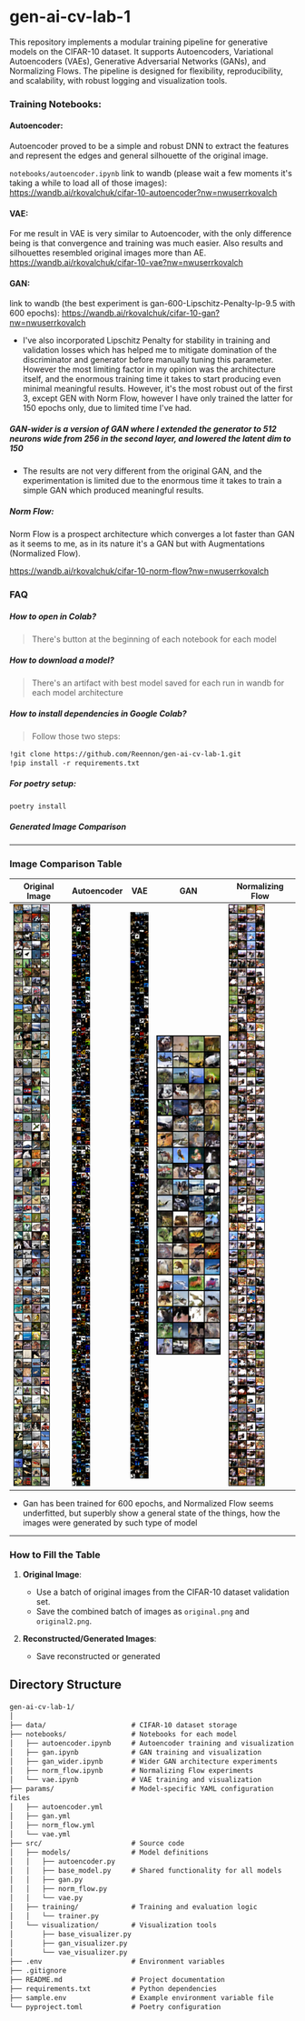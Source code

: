 # gen-ai-cv-lab-1

This repository implements a modular training pipeline for generative models on the CIFAR-10 dataset. It supports Autoencoders, Variational Autoencoders (VAEs), Generative Adversarial Networks (GANs), and Normalizing Flows. The pipeline is designed for flexibility, reproducibility, and scalability, with robust logging and visualization tools.

### Training Notebooks:

#### Autoencoder:
Autoencoder proved to be a simple and robust DNN to extract the features and represent the edges and general silhouette of the original image.   

```notebooks/autoencoder.ipynb```
link to wandb (please wait a few moments it's taking a while to load all of those images):
https://wandb.ai/rkovalchuk/cifar-10-autoencoder?nw=nwuserrkovalch

#### VAE:
For me result in VAE is very similar to Autoencoder, with the only difference being is that convergence and training was much easier. Also results and silhouettes resembled original images more than AE.
https://wandb.ai/rkovalchuk/cifar-10-vae?nw=nwuserrkovalch

#### GAN:
link to wandb (the best experiment is gan-600-Lipschitz-Penalty-lp-9.5 with 600 epochs): 
https://wandb.ai/rkovalchuk/cifar-10-gan?nw=nwuserrkovalch
- I've also incorporated Lipschitz Penalty for stability in training and validation losses which has helped me to mitigate domination of the discriminator and generator before manually tuning this parameter. However the most limiting factor in my opinion was the architecture itself, and the enormous training time it takes to start producing even minimal meaningful results. However, it's the most robust out of the first 3, except GEN with Norm Flow, however I have only trained the latter for 150 epochs only, due to limited time I've had. 

##### GAN-wider is a version of GAN where I extended the generator to 512 neurons wide from 256 in the second layer, and lowered the latent dim to 150
- The results are not very different from the original GAN, and the experimentation is limited due to the enormous time it takes to train a simple GAN which produced meaningful results.

##### Norm Flow:
Norm Flow is a prospect architecture which converges a lot faster than GAN as it seems to me, as in its nature it's a GAN but with Augmentations (Normalized Flow).

https://wandb.ai/rkovalchuk/cifar-10-norm-flow?nw=nwuserrkovalch

### FAQ

##### How to open in Colab?
> There's button at the beginning of each notebook for each model
##### How to download a model?
> There's an artifact with best model saved for each run in wandb for each model architecture

##### How to install dependencies in Google Colab?
> Follow those two steps:
```shell
!git clone https://github.com/Reennon/gen-ai-cv-lab-1.git
!pip install -r requirements.txt
```
##### For poetry setup:
```shell
poetry install
```

##### Generated Image Comparison

---

### **Image Comparison Table**

| **Original Image**                              | **Autoencoder**                              | **VAE**                                      | **GAN**                                     | **Normalizing Flow**                         |
|------------------------------------------------|----------------------------------------------|----------------------------------------------|---------------------------------------------|----------------------------------------------|
| ![real_images.png](images%2Freal_images.png)       |![ae.png](images%2Fae.png) | ![vae.png](images%2Fvae.png) | ![gan.png](images%2Fgan.png) | ![norm_flow.png](images%2Fnorm_flow.png) |

* Gan has been trained for 600 epochs, and Normalized Flow seems underfitted, but superbly show a general state of the things, how the images were generated by such type of model

---

### **How to Fill the Table**

1. **Original Image**:
   - Use a batch of original images from the CIFAR-10 dataset validation set.
   - Save the combined batch of images as `original.png` and `original2.png`.

2. **Reconstructed/Generated Images**:
   - Save reconstructed or generated

## Directory Structure
```text
gen-ai-cv-lab-1/
│
├── data/                     # CIFAR-10 dataset storage
├── notebooks/                # Notebooks for each model
│   ├── autoencoder.ipynb     # Autoencoder training and visualization
│   ├── gan.ipynb             # GAN training and visualization
│   ├── gan_wider.ipynb       # Wider GAN architecture experiments
│   ├── norm_flow.ipynb       # Normalizing Flow experiments
│   └── vae.ipynb             # VAE training and visualization
├── params/                   # Model-specific YAML configuration files
│   ├── autoencoder.yml
│   ├── gan.yml
│   ├── norm_flow.yml
│   └── vae.yml
├── src/                      # Source code
│   ├── models/               # Model definitions
│   │   ├── autoencoder.py
│   │   ├── base_model.py     # Shared functionality for all models
│   │   ├── gan.py
│   │   ├── norm_flow.py
│   │   └── vae.py
│   ├── training/             # Training and evaluation logic
│   │   └── trainer.py
│   └── visualization/        # Visualization tools
│       ├── base_visualizer.py
│       ├── gan_visualizer.py
│       └── vae_visualizer.py
├── .env                      # Environment variables
├── .gitignore
├── README.md                 # Project documentation
├── requirements.txt          # Python dependencies
├── sample.env                # Example environment variable file
└── pyproject.toml            # Poetry configuration
```
